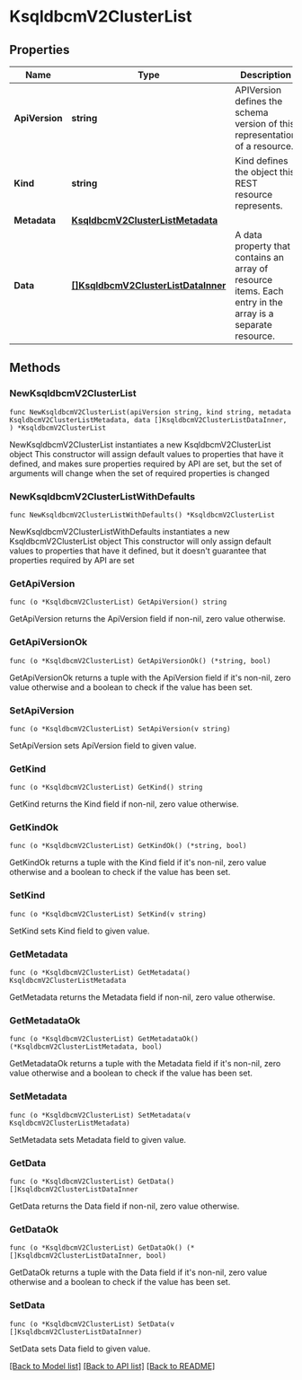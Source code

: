 # KsqldbcmV2ClusterList

## Properties

Name | Type | Description | Notes
------------ | ------------- | ------------- | -------------
**ApiVersion** | **string** | APIVersion defines the schema version of this representation of a resource. | [readonly] 
**Kind** | **string** | Kind defines the object this REST resource represents. | [readonly] 
**Metadata** | [**KsqldbcmV2ClusterListMetadata**](KsqldbcmV2ClusterListMetadata.md) |  | 
**Data** | [**[]KsqldbcmV2ClusterListDataInner**](KsqldbcmV2ClusterListDataInner.md) | A data property that contains an array of resource items. Each entry in the array is a separate resource. | 

## Methods

### NewKsqldbcmV2ClusterList

`func NewKsqldbcmV2ClusterList(apiVersion string, kind string, metadata KsqldbcmV2ClusterListMetadata, data []KsqldbcmV2ClusterListDataInner, ) *KsqldbcmV2ClusterList`

NewKsqldbcmV2ClusterList instantiates a new KsqldbcmV2ClusterList object
This constructor will assign default values to properties that have it defined,
and makes sure properties required by API are set, but the set of arguments
will change when the set of required properties is changed

### NewKsqldbcmV2ClusterListWithDefaults

`func NewKsqldbcmV2ClusterListWithDefaults() *KsqldbcmV2ClusterList`

NewKsqldbcmV2ClusterListWithDefaults instantiates a new KsqldbcmV2ClusterList object
This constructor will only assign default values to properties that have it defined,
but it doesn't guarantee that properties required by API are set

### GetApiVersion

`func (o *KsqldbcmV2ClusterList) GetApiVersion() string`

GetApiVersion returns the ApiVersion field if non-nil, zero value otherwise.

### GetApiVersionOk

`func (o *KsqldbcmV2ClusterList) GetApiVersionOk() (*string, bool)`

GetApiVersionOk returns a tuple with the ApiVersion field if it's non-nil, zero value otherwise
and a boolean to check if the value has been set.

### SetApiVersion

`func (o *KsqldbcmV2ClusterList) SetApiVersion(v string)`

SetApiVersion sets ApiVersion field to given value.


### GetKind

`func (o *KsqldbcmV2ClusterList) GetKind() string`

GetKind returns the Kind field if non-nil, zero value otherwise.

### GetKindOk

`func (o *KsqldbcmV2ClusterList) GetKindOk() (*string, bool)`

GetKindOk returns a tuple with the Kind field if it's non-nil, zero value otherwise
and a boolean to check if the value has been set.

### SetKind

`func (o *KsqldbcmV2ClusterList) SetKind(v string)`

SetKind sets Kind field to given value.


### GetMetadata

`func (o *KsqldbcmV2ClusterList) GetMetadata() KsqldbcmV2ClusterListMetadata`

GetMetadata returns the Metadata field if non-nil, zero value otherwise.

### GetMetadataOk

`func (o *KsqldbcmV2ClusterList) GetMetadataOk() (*KsqldbcmV2ClusterListMetadata, bool)`

GetMetadataOk returns a tuple with the Metadata field if it's non-nil, zero value otherwise
and a boolean to check if the value has been set.

### SetMetadata

`func (o *KsqldbcmV2ClusterList) SetMetadata(v KsqldbcmV2ClusterListMetadata)`

SetMetadata sets Metadata field to given value.


### GetData

`func (o *KsqldbcmV2ClusterList) GetData() []KsqldbcmV2ClusterListDataInner`

GetData returns the Data field if non-nil, zero value otherwise.

### GetDataOk

`func (o *KsqldbcmV2ClusterList) GetDataOk() (*[]KsqldbcmV2ClusterListDataInner, bool)`

GetDataOk returns a tuple with the Data field if it's non-nil, zero value otherwise
and a boolean to check if the value has been set.

### SetData

`func (o *KsqldbcmV2ClusterList) SetData(v []KsqldbcmV2ClusterListDataInner)`

SetData sets Data field to given value.



[[Back to Model list]](../README.md#documentation-for-models) [[Back to API list]](../README.md#documentation-for-api-endpoints) [[Back to README]](../README.md)


